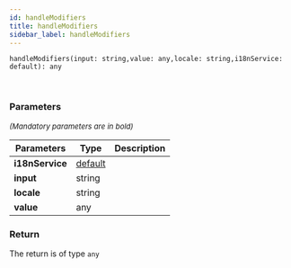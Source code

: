 ```yaml
---
id: handleModifiers
title: handleModifiers
sidebar_label: handleModifiers
---
```


```tsx
handleModifiers(input: string,value: any,locale: string,i18nService: default): any
```
<br/>



### Parameters

<font size="2"><i>(Mandatory parameters are in bold)</i></font>

| Parameters | Type | Description |
| --------- | ---- | ----------- |
| **i18nService** | [default](/framework-api/classes/I18nService.md) |  |
| **input** | string |  |
| **locale** | string |  |
| **value** | any |  |


### Return



The return is of type <code>any</code>